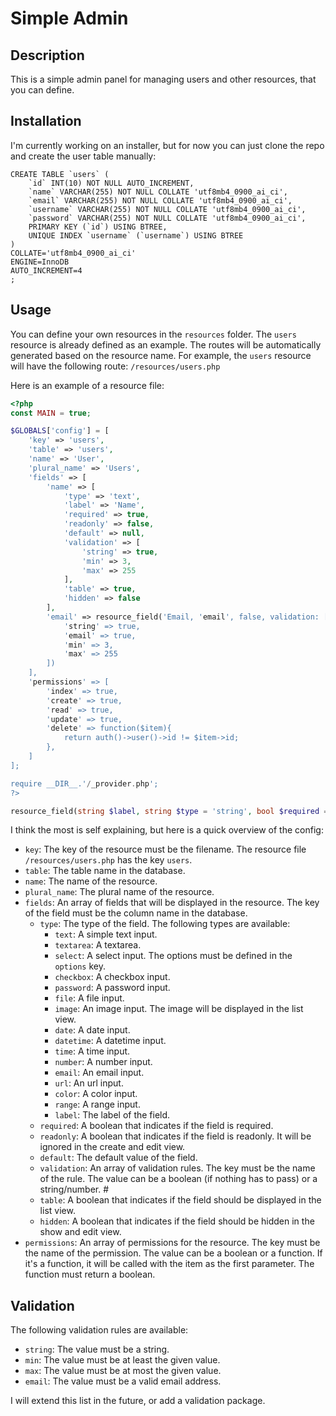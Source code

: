 # Simple Admin
## Description
This is a simple admin panel for managing users and other resources, that you can define.

## Installation
I'm currently working on an installer, but for now you can just clone the repo and create the user table manually:
```mysql
CREATE TABLE `users` (
	`id` INT(10) NOT NULL AUTO_INCREMENT,
	`name` VARCHAR(255) NOT NULL COLLATE 'utf8mb4_0900_ai_ci',
	`email` VARCHAR(255) NOT NULL COLLATE 'utf8mb4_0900_ai_ci',
	`username` VARCHAR(255) NOT NULL COLLATE 'utf8mb4_0900_ai_ci',
	`password` VARCHAR(255) NOT NULL COLLATE 'utf8mb4_0900_ai_ci',
	PRIMARY KEY (`id`) USING BTREE,
	UNIQUE INDEX `username` (`username`) USING BTREE
)
COLLATE='utf8mb4_0900_ai_ci'
ENGINE=InnoDB
AUTO_INCREMENT=4
;
```

## Usage
You can define your own resources in the `resources` folder. The `users` resource is already defined as an example.
The routes will be automatically generated based on the resource name. For example, the `users` resource will have the following route: `/resources/users.php`

Here is an example of a resource file:
```php
<?php
const MAIN = true;

$GLOBALS['config'] = [
    'key' => 'users',
    'table' => 'users',
    'name' => 'User',
    'plural_name' => 'Users',
    'fields' => [
        'name' => [
            'type' => 'text',
            'label' => 'Name',
            'required' => true,
            'readonly' => false,
            'default' => null,
            'validation' => [
                'string' => true,
                'min' => 3,
                'max' => 255
            ],
            'table' => true,
            'hidden' => false
        ],
		'email' => resource_field('Email, 'email', false, validation: [
			'string' => true,
			'email' => true,
			'min' => 3,
			'max' => 255
	    ])
    ],
    'permissions' => [
        'index' => true,
        'create' => true,
        'read' => true,
        'update' => true,
        'delete' => function($item){
            return auth()->user()->id != $item->id;
        },
    ]
];

require __DIR__.'/_provider.php';
?>
```
```php
resource_field(string $label, string $type = 'string', bool $required = true, bool $table = true, bool $readonly = false, string $default = null, array $validation = [], bool $hidden = false);
```

I think the most is self explaining, but here is a quick overview of the config:
- `key`: The key of the resource must be the filename. The resource file `/resources/users.php` has the key `users`.
- `table`: The table name in the database.
- `name`: The name of the resource.
- `plural_name`: The plural name of the resource.
- `fields`: An array of fields that will be displayed in the resource. The key of the field must be the column name in the database.
    - `type`: The type of the field. The following types are available:
        - `text`: A simple text input.
        - `textarea`: A textarea.
        - `select`: A select input. The options must be defined in the `options` key.
        - `checkbox`: A checkbox input.
        - `password`: A password input.
        - `file`: A file input.
        - `image`: An image input. The image will be displayed in the list view.
        - `date`: A date input.
        - `datetime`: A datetime input.
        - `time`: A time input.
        - `number`: A number input.
        - `email`: An email input.
        - `url`: An url input.
        - `color`: A color input.
        - `range`: A range input.
        - `label`: The label of the field.
    - `required`: A boolean that indicates if the field is required.
    - `readonly`: A boolean that indicates if the field is readonly. It will be ignored in the create and edit view.
    - `default`: The default value of the field.
    - `validation`: An array of validation rules. The key must be the name of the rule. The value can be a boolean (if nothing has to pass) or a string/number. #
    - `table`: A boolean that indicates if the field should be displayed in the list view.
    - `hidden`: A boolean that indicates if the field should be hidden in the show and edit view.
- `permissions`: An array of permissions for the resource. The key must be the name of the permission. The value can be a boolean or a function. If it's a function, it will be called with the item as the first parameter. The function must return a boolean.

## Validation
The following validation rules are available:
- `string`: The value must be a string.
- `min`: The value must be at least the given value.
- `max`: The value must be at most the given value.
- `email`: The value must be a valid email address.

I will extend this list in the future, or add a validation package.
